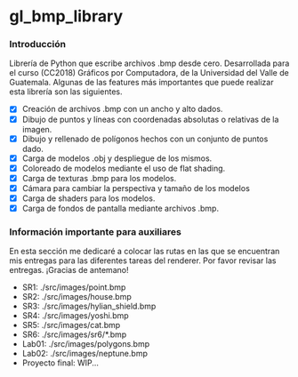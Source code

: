 # gl_bmp_library

### Introducción

Librería de Python que escribe archivos .bmp desde cero. Desarrollada para el curso (CC2018) Gráficos por
Computadora, de la Universidad del Valle de Guatemala. Algunas de las features más importantes que puede
realizar esta librería son las siguientes.

- [x] Creación de archivos .bmp con un ancho y alto dados.
- [x] Dibujo de puntos y líneas con coordenadas absolutas o relativas de la imagen.
- [x] Dibujo y rellenado de polígonos hechos con un conjunto de puntos dado.
- [x] Carga de modelos .obj y despliegue de los mismos.
- [x] Coloreado de modelos mediante el uso de flat shading.
- [x] Carga de texturas .bmp para los modelos.
- [x] Cámara para cambiar la perspectiva y tamaño de los modelos
- [x] Carga de shaders para los modelos.
- [x] Carga de fondos de pantalla mediante archivos .bmp.

### Información importante para auxiliares

En esta sección me dedicaré a colocar las rutas en las que se encuentran mis entregas para las diferentes
tareas del renderer. Por favor revisar las entregas. ¡Gracias de antemano!

- SR1: ./src/images/point.bmp
- SR2: ./src/images/house.bmp
- SR3: ./src/images/hylian_shield.bmp
- SR4: ./src/images/yoshi.bmp
- SR5: ./src/images/cat.bmp
- SR6: ./src/images/sr6/*.bmp
- Lab01: ./src/images/polygons.bmp
- Lab02: ./src/images/neptune.bmp
- Proyecto final: WIP...
